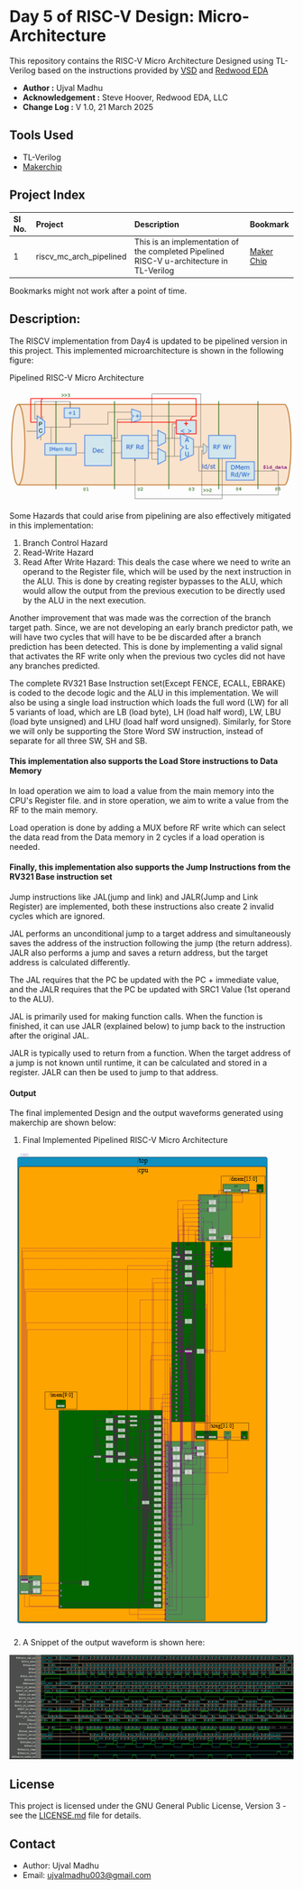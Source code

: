 # Day 5 of RISC-V Design: Micro-Architecture

This repository contains the RISC-V Micro Architecture Designed using TL-Verilog based on the
instructions provided by [VSD](https://vlsisystemdesign.com) and [Redwood EDA](https://www.redwoodeda.com)


- **Author :** Ujval Madhu
- **Acknowledgement :** Steve Hoover, Redwood EDA, LLC
- **Change Log :**  V 1.0, 21 March 2025


## Tools Used
- TL-Verilog
- [Makerchip](https://www.makerchip.com)

## Project Index


|  Sl No. | Project| Description| Bookmark |
|:-------|:-------|:-----------|:----------|
| 1 | riscv_mc_arch_pipelined| This is an implementation of the completed Pipelined RISC-V u-architecture in TL-Verilog | [Maker Chip](https://myth.makerchip.com/sandbox/0jRfjh1Qk/0Q1hkxL) |

Bookmarks might not work after a point of time.


## Description:

The RISCV implementation from Day4 is updated to be pipelined version in this project. This implemented microarchitecture is shown in the following figure:

Pipelined RISC-V Micro Architecture

<p>
    <img = src = "./Figures/day5_u_arch.PNG">
</p>


Some Hazards that could arise from pipelining are also effectively mitigated in this implementation:
1. Branch Control Hazard
2. Read-Write Hazard
3. Read After Write Hazard: This deals the case where we need to write an operand to the Register file, which will be used by the next instruction in the ALU. This is done by creating register bypasses to the ALU, which would allow the output from the previous execution to be directly used by the ALU in the next execution.

Another improvement that was made was the correction of the branch target path. Since, we are not developing an early branch predictor path, we will have two cycles that will have to be be discarded after a branch prediction has been detected. This is done by implementing a valid signal that activates the RF write only when the previous two cycles did not have any branches predicted.

The complete RV321 Base Instruction set(Except FENCE, ECALL, EBRAKE) is coded to the decode logic and the ALU in this implementation.
We will also be using a single load instruction which loads the full word (LW) for all 5 variants of load, which are LB (load byte), LH (load half word), LW, LBU (load byte unsigned) and LHU (load half word unsigned).
Similarly, for Store we will only be supporting the Store Word SW instruction, instead of separate for all three SW, SH and SB.

#### This implementation also supports the Load Store instructions to Data Memory

In load operation we aim to load a value from the main memory into the CPU's Register file. and in store operation, we aim to write a value from the RF to the main memory.

Load operation is done by adding a MUX before RF write which can select the data read from the Data memory in 2 cycles if a load operation is needed.

#### Finally, this implementation also supports the Jump Instructions from the RV321 Base instruction set
Jump instructions like JAL(jump and link) and JALR(Jump and Link Register) are implemented, both these instructions also create 2 invalid cycles which are ignored.

JAL performs an unconditional jump to a target address and simultaneously saves the address of the instruction following the jump (the return address). JALR also performs a jump and saves a return address, but the target address is calculated differently.

The JAL requires that the PC be updated with the PC + immediate value, and the JALR requires that the PC be updated with SRC1 Value (1st operand to the ALU).

JAL is primarily used for making function calls. When the function is finished, it can use JALR (explained below) to jump back to the instruction after the original JAL.

JALR is typically used to return from a function. When the target address of a jump is not known until runtime, it can be calculated and stored in a register. JALR can then be used to jump to that address.


#### Output

The final implemented Design and the output waveforms generated using makerchip are shown below:


1. Final Implemented Pipelined RISC-V Micro Architecture
<p>
    <img = src = "./Figures/day5_design.PNG">
</p>

2. A Snippet of the output waveform is shown here:
<p>
    <img = src = "./Figures/day5_waveform.PNG">
</p>


## License

This project is licensed under the GNU General Public License, Version 3 - see the [LICENSE.md](../LICENSE.md) file for details.

## Contact

- Author: Ujval Madhu
- Email: ujvalmadhu003@gmail.com